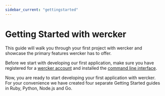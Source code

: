 ```yaml
---
sidebar_current: "gettingstarted"
---
```


# Getting Started with wercker

This guide will walk you through your first project with wercker and showcase the primary features wercker has to offer.

Before we start with developing our first application, make sure you have registered for a [wercker account](https://app.wercker.com/users/new) and installed the [command line interface](/articles/cli/intro.html).

Now, you are ready to start developing your first application with wercker. For your convenience we have created four separate Getting Started guides in Ruby, Python, Node.js and Go.